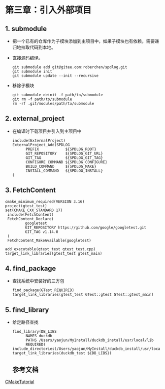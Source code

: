 # 第三章：引入外部项目

## 1\. submodule

- 把一个已有的仓库作为子模块添加到主项目中，如果子模块也有依赖，需要递归地拉取代码到本地。
- 直接源码编译。

  ```
  git submodule add git@gitee.com:roberchen/spdlog.git
  git submodule init
  git submodule update --init --recursive
  ```

- 移除子模块

  ```
  git submodule deinit -f path/to/submodule
  git rm -f path/to/submodule
  rm -rf .git/modules/path/to/submodule
  ```

## 2\. external_project

- 在编译时下载项目并引入到主项目中

  ```
  include(ExternalProject)
  ExternalProject_Add(SPDLOG
        PREFIX            ${SPDLOG_ROOT}
        GIT_REPOSITORY    ${SPDLOG_GIT_URL}
        GIT_TAG           ${SPDLOG_GIT_TAG}
        CONFIGURE_COMMAND ${SPDLOG_CONFIGURE}
        BUILD_COMMAND     ${SPDLOG_MAKE}
        INSTALL_COMMAND   ${SPDLOG_INSTALL}
  )
  ```

## 3\. FetchContent

```
cmake_minimum_required(VERSION 3.16)
project(gtest_test)
set(CMAKE_CXX_STANDARD 17)
 include(FetchContent)
 FetchContent_Declare(
         googletest
         GIT_REPOSITORY https://github.com/google/googletest.git
         GIT_TAG v1.14.0
 )
 FetchContent_MakeAvailable(googletest)

add_executable(gtest_test gtest_test.cpp)
target_link_libraries(gtest_test gtest_main)
```

## 4\. find_package

- 查找系统中安装好的三方包

  ```
  find_package(GTest REQUIRED)
  target_link_libraries(gtest_test GTest::gtest GTest::gtest_main)
  ```

## 5\. find_library

- 给定路径查找

  ```
  find_library(DB_LIBS
        NAMES duckdb
        PATHS /Users/yaojun/MyInstall/duckdb_install/usr/local/lib
        REQUIRED)
  include_directories(/Users/yaojun/MyInstall/duckdb_install/usr/local/include)
  target_link_libraries(duckdb_test ${DB_LIBS})
  ```

  ## 参考文档

[CMakeTutorial](https://github.com/BrightXiaoHan/CMakeTutorial/blob/master/ImportExternalProject/README.md)
